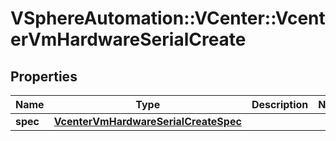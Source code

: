 # VSphereAutomation::VCenter::VcenterVmHardwareSerialCreate

## Properties
Name | Type | Description | Notes
------------ | ------------- | ------------- | -------------
**spec** | [**VcenterVmHardwareSerialCreateSpec**](VcenterVmHardwareSerialCreateSpec.md) |  | 



